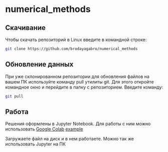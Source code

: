 # numerical_methods

## Скачивание
Чтобы скачать репозиторий в Linux введите в командной строке:
``` bash
git clone https://github.com/brodayagabro/numerical_methods
```
## Обновление данных
При уже склонированном репозитории для обновления файлов на вашем ПК используйте команду pull утилиты git. Для этого откройте командное окно и перейдите в папку с репозиторием. Введите команду:
```bash
git pull
```

## Работа
Решения оформлены в Jupyter Notebook. Для работы с ним можно использовать 
[Google Colab](https://colab.research.google.com/?hl=ru_ru)
[example](https://drive.google.com/drive/folders/1DW7OQJQGySDnx-9XosBdbQaWwYxhuvNs?usp=sharing)

Загружаете файл на диск и в нем работаете. Можно так же использовать Jupyter на ПК
